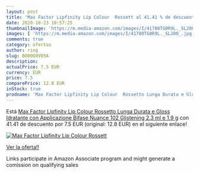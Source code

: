 ```yaml
---
layout: post
title: 'Max Factor Lipfinity Lip Colour  Rossett al 41.41 % de descuento'
date: 2020-10-23 10:57:25
thumbnailImage: 'https://m.media-amazon.com/images/I/41780TG0R9L._SL200_.jpg'
images: [ 'https://m.media-amazon.com/images/I/41780TG0R9L._SL200_.jpg' ]
comments: true
category: ofertas
author: ring
slug: B000G0V85A
description:
actualPrice: 7.5 EUR
currency: EUR
price: 7.5
comparePrice: 12.8 EUR
inStock: true
prodname: 'Max Factor Lipfinity Lip Colour  Rossetto Lunga Durata e Gloss Idratante con Applicazione Bifase  Nuance 102 Glistening  2.3 ml e 1.9 g'
---
```


Está [Max Factor Lipfinity Lip Colour  Rossetto Lunga Durata e Gloss Idratante con Applicazione Bifase  Nuance 102 Glistening  2.3 ml e 1.9 g](https://www.amazon.it/dp/B000G0V85A/?tag=tolees00-21) con 41.41 de descuento por 7.5 EUR (original: 12.8 EUR) en el siguiente enlace!

[![Max Factor Lipfinity Lip Colour  Rossett](https://m.media-amazon.com/images/I/41780TG0R9L._SL200_.jpg)](https://www.amazon.it/dp/B000G0V85A/?tag=tolees00-21)

[Ver la oferta!!](https://www.amazon.it/dp/B000G0V85A/?tag=tolees00-21)

Links participate in Amazon Associate program and might generate a comission on qualifying sales


